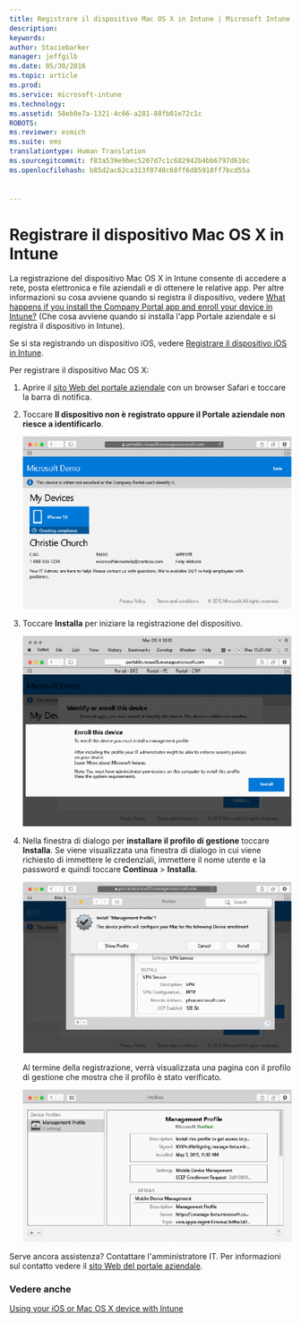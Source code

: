 ```yaml
---
title: Registrare il dispositivo Mac OS X in Intune | Microsoft Intune
description: 
keywords: 
author: Staciebarker
manager: jeffgilb
ms.date: 05/30/2016
ms.topic: article
ms.prod: 
ms.service: microsoft-intune
ms.technology: 
ms.assetid: 58eb0e7a-1321-4c66-a281-88fb01e72c1c
ROBOTS: 
ms.reviewer: esmich
ms.suite: ems
translationtype: Human Translation
ms.sourcegitcommit: f83a539e9bec5207d7c1c682942b4bb6797d616c
ms.openlocfilehash: b85d2ac62ca313f0740c68ff6d85918ff7bcd55a


---
```



# Registrare il dispositivo Mac OS X in Intune

La registrazione del dispositivo Mac OS X in Intune consente di accedere a rete, posta elettronica e file aziendali e di ottenere le relative app. Per altre informazioni su cosa avviene quando si registra il dispositivo, vedere [What happens if you install the Company Portal app and enroll your device in Intune?](what-happens-if-you-install-the-company-portal-app-and-enroll-your-device-in-intune-ios.md) (Che cosa avviene quando si installa l'app Portale aziendale e si registra il dispositivo in Intune).

Se si sta registrando un dispositivo iOS, vedere [Registrare il dispositivo iOS in Intune](enroll-your-device-in-intune-ios.md).


Per registrare il dispositivo Mac OS X:

1.  Aprire il [sito Web del portale aziendale](https://portal.manage.microsoft.com) con un browser Safari e toccare la barra di notifica.

2.  Toccare **Il dispositivo non è registrato oppure il Portale aziendale non riesce a identificarlo**.

    ![device-not-enrolled](./media/1-macosx-enroll-tap-enroll.png) 

3.  Toccare **Installa** per iniziare la registrazione del dispositivo.

    ![tap-install-to-enroll](./media/2-macosx-enroll--install-button.png) 

4.  Nella finestra di dialogo per **installare il profilo di gestione** toccare **Installa**. Se viene visualizzata una finestra di dialogo in cui viene richiesto di immettere le credenziali, immettere il nome utente e la password e quindi toccare **Continua** &gt; **Installa**.

    ![install-management-profile](./media/3-macosx-enroll-tap-install.png) 

    Al termine della registrazione, verrà visualizzata una pagina con il profilo di gestione che mostra che il profilo è stato verificato.

    ![management-profile-verified](./media/4-macosx-enroll-done.png) 

Serve ancora assistenza? Contattare l'amministratore IT. Per informazioni sul contatto vedere il [sito Web del portale aziendale](http://portal.manage.microsoft.com).

### Vedere anche
[Using your iOS or Mac OS X device with Intune](using-your-ios-or-mac-os-x-device-with-intune.md)


<!--HONumber=Jul16_HO1-->



